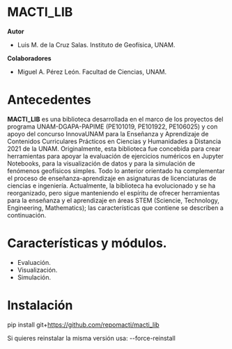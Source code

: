 
# MACTI_LIB 

**Autor** 
* Luis M. de la Cruz Salas. Instituto de Geofísica, UNAM.

**Colaboradores**
* Miguel A. Pérez León. Facultad de Ciencias, UNAM.

# Antecedentes
**MACTI_LIB** es una biblioteca desarrollada en el marco de los proyectos del programa UNAM-DGAPA-PAPIME (PE101019, PE101922, PE106025) y con apoyo del concurso InnovaUNAM para la Enseñanza y Aprendizaje de Contenidos Curriculares Prácticos en Ciencias y Humanidades a Distancia 2021 de la UNAM. Originalmente, esta biblioteca fue concebida para crear herramientas para apoyar la evaluación de ejercicios numéricos en Jupyter Notebooks, para la visualización de datos y para la simulación de fenómenos geofísicos simples. Todo lo anterior orientado ha complementar el proceso de enseñanza-aprendizaje en asignaturas de licenciaturas de ciencias e ingeniería. Actualmente, la biblioteca ha evolucionado y se ha reorganizado, pero sigue manteniendo el espíritu de ofrecer herramientas para la enseñanza y el aprendizaje en áreas STEM (Sciencie, Technology, Engineering, Mathematics); las características que contiene se describen a continuación.

# Características y módulos.

* Evaluación.
* Visualización.
* Simulación.

# Instalación

pip install git+https://github.com/repomacti/macti_lib

Si quieres reinstalar la misma versión usa: --force-reinstall
